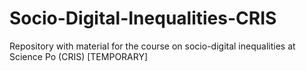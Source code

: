 # Socio-Digital-Inequalities-CRIS
Repository with material for the course on socio-digital inequalities at Science Po (CRIS) [TEMPORARY]
